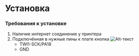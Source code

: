 # Установка
### Требования к установке
1. Наличие интернет соединение у принтера
2. Подключённая в нужные пины к плате кнопка
    ![Alt-текст](https://opi-gpio.readthedocs.io/en/latest/_images/OrangePi_Zero_Pinout_header.jpg)
    + TWI1-SCK/PA18
    + GND

